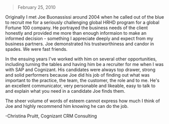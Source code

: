 > February 25, 2010

Originally I met Joe Buonassissi around 2004 when he called out of the blue to recruit me for a seriously challenging global HRHD program for a global Fortune 100 company. He portrayed the business needs of the client honestly and provided me more than enough informaion to make an informed decision - something I appreciate deeply and expect from my business partners. Joe demonstrated his trustworthiness and candor in spades. We were fast friends.

In the ensuing years I've worked with him on several other opportunities, including turning the tables and having him be a recruiter for me when I was with SAP and Cognizant. His candidates were always top drawer, strong and solid performers because Joe did his job of finding out what was important to the practice, the team, the customer, the role and to me. He's an excellent communicator, very personable and likeable, easy to talk to and explain what you need in a candidate Joe finds them. 

The sheer volume of words of esteem cannot express how much I think of Joe and highly recommend him knowing he can do the job.

-Christina Pruitt, Cognizant CRM Consulting
